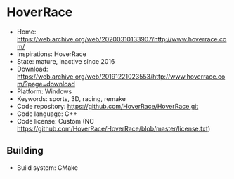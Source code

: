 # HoverRace

- Home: https://web.archive.org/web/20200310133907/http://www.hoverrace.com/
- Inspirations: HoverRace
- State: mature, inactive since 2016
- Download: https://web.archive.org/web/20191221023553/http://www.hoverrace.com/?page=download
- Platform: Windows
- Keywords: sports, 3D, racing, remake
- Code repository: https://github.com/HoverRace/HoverRace.git
- Code language: C++
- Code license: Custom (NC https://github.com/HoverRace/HoverRace/blob/master/license.txt)

## Building

- Build system: CMake
